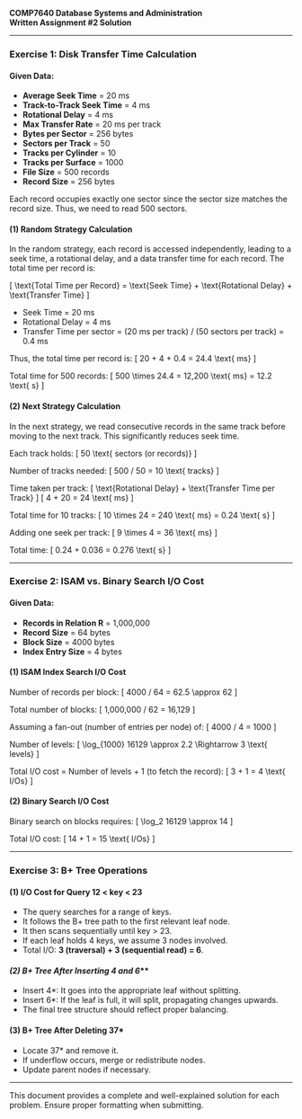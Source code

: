 **COMP7640 Database Systems and Administration**  
**Written Assignment #2 Solution**  

---  

### **Exercise 1: Disk Transfer Time Calculation**

#### **Given Data:**
- **Average Seek Time** = 20 ms
- **Track-to-Track Seek Time** = 4 ms
- **Rotational Delay** = 4 ms
- **Max Transfer Rate** = 20 ms per track
- **Bytes per Sector** = 256 bytes
- **Sectors per Track** = 50
- **Tracks per Cylinder** = 10
- **Tracks per Surface** = 1000
- **File Size** = 500 records
- **Record Size** = 256 bytes

Each record occupies exactly one sector since the sector size matches the record size. Thus, we need to read 500 sectors.

#### **(1) Random Strategy Calculation**
In the random strategy, each record is accessed independently, leading to a seek time, a rotational delay, and a data transfer time for each record. The total time per record is:

\[ \text{Total Time per Record} = \text{Seek Time} + \text{Rotational Delay} + \text{Transfer Time} \]

- Seek Time = 20 ms
- Rotational Delay = 4 ms
- Transfer Time per sector = (20 ms per track) / (50 sectors per track) = 0.4 ms

Thus, the total time per record is:
\[ 20 + 4 + 0.4 = 24.4 \text{ ms} \]

Total time for 500 records:
\[ 500 \times 24.4 = 12,200 \text{ ms} = 12.2 \text{ s} \]

#### **(2) Next Strategy Calculation**
In the next strategy, we read consecutive records in the same track before moving to the next track. This significantly reduces seek time.

Each track holds:
\[ 50 \text{ sectors (or records)} \]

Number of tracks needed:
\[ 500 / 50 = 10 \text{ tracks} \]

Time taken per track:
\[ \text{Rotational Delay} + \text{Transfer Time per Track} \]
\[ 4 + 20 = 24 \text{ ms} \]

Total time for 10 tracks:
\[ 10 \times 24 = 240 \text{ ms} = 0.24 \text{ s} \]

Adding one seek per track:
\[ 9 \times 4 = 36 \text{ ms} \]

Total time:
\[ 0.24 + 0.036 = 0.276 \text{ s} \]

---

### **Exercise 2: ISAM vs. Binary Search I/O Cost**

#### **Given Data:**
- **Records in Relation R** = 1,000,000
- **Record Size** = 64 bytes
- **Block Size** = 4000 bytes
- **Index Entry Size** = 4 bytes

#### **(1) ISAM Index Search I/O Cost**

Number of records per block:
\[ 4000 / 64 = 62.5 \approx 62 \]

Total number of blocks:
\[ 1,000,000 / 62 = 16,129 \]

Assuming a fan-out (number of entries per node) of:
\[ 4000 / 4 = 1000 \]

Number of levels:
\[ \log_{1000} 16129 \approx 2.2 \Rightarrow 3 \text{ levels} \]

Total I/O cost = Number of levels + 1 (to fetch the record):
\[ 3 + 1 = 4 \text{ I/Os} \]

#### **(2) Binary Search I/O Cost**

Binary search on blocks requires:
\[ \log_2 16129 \approx 14 \]

Total I/O cost:
\[ 14 + 1 = 15 \text{ I/Os} \]

---

### **Exercise 3: B+ Tree Operations**

#### **(1) I/O Cost for Query 12 < key < 23**

- The query searches for a range of keys.
- It follows the B+ tree path to the first relevant leaf node.
- It then scans sequentially until key > 23.
- If each leaf holds 4 keys, we assume 3 nodes involved.
- Total I/O: **3 (traversal) + 3 (sequential read) = 6**.

#### **(2) B+ Tree After Inserting 4* and 6***

- Insert 4*: It goes into the appropriate leaf without splitting.
- Insert 6*: If the leaf is full, it will split, propagating changes upwards.
- The final tree structure should reflect proper balancing.

#### **(3) B+ Tree After Deleting 37***

- Locate 37* and remove it.
- If underflow occurs, merge or redistribute nodes.
- Update parent nodes if necessary.

---

This document provides a complete and well-explained solution for each problem. Ensure proper formatting when submitting.

